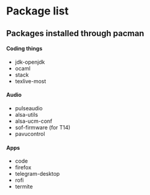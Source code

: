 # Package list

## Packages installed through pacman

#### Coding things
- jdk-openjdk
- ocaml
- stack
- texlive-most

#### Audio
- pulseaudio
- alsa-utils
- alsa-ucm-conf
- sof-firmware (for T14)
- pavucontrol

#### Apps
- code
- firefox
- telegram-desktop
- rofi
- termite
